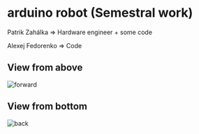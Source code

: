 # arduino robot (Semestral work)
Patrik Zahálka => Hardware engineer + some code

Alexej Fedorenko => Code

## View from above
<img src="https://i.ibb.co/0nGzfVw/forward.jpg" alt="forward" border="0">

## View from bottom
<img src="https://i.ibb.co/QMnTmSf/back.jpg" alt="back" border="0">
